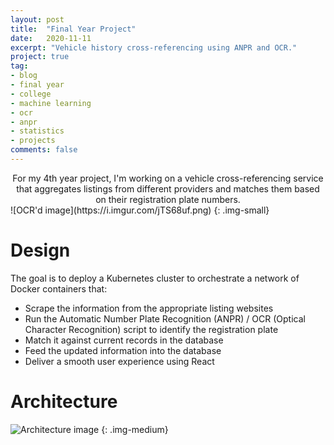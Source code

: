 ```yaml
---
layout: post
title:  "Final Year Project"
date:   2020-11-11
excerpt: "Vehicle history cross-referencing using ANPR and OCR."
project: true
tag:
- blog
- final year
- college
- machine learning
- ocr
- anpr
- statistics
- projects
comments: false
---
```


<center>For my 4th year project, I'm working on a vehicle cross-referencing service that aggregates listings from different providers and matches them based on their registration plate numbers.</center>
![OCR'd image](https://i.imgur.com/jTS68uf.png) 
{: .img-small}

# Design

The goal is to deploy a Kubernetes cluster to orchestrate a network of Docker containers that:
- Scrape the information from the appropriate listing websites
- Run the Automatic Number Plate Recognition (ANPR) / OCR (Optical Character Recognition) script to identify the registration plate
- Match it against current records in the database
- Feed the updated information into the database
- Deliver a smooth user experience using React


# Architecture
![Architecture image](https://i.imgur.com/Ir1Nntc.png)
{: .img-medium}
